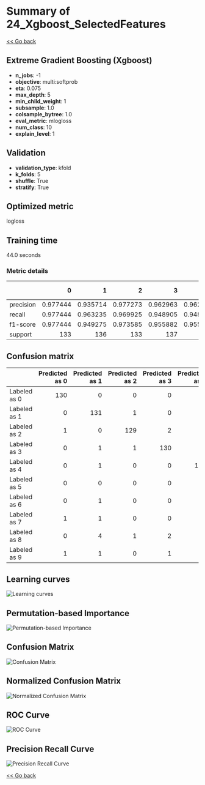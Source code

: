 # Summary of 24_Xgboost_SelectedFeatures

[<< Go back](../README.md)


## Extreme Gradient Boosting (Xgboost)
- **n_jobs**: -1
- **objective**: multi:softprob
- **eta**: 0.075
- **max_depth**: 5
- **min_child_weight**: 1
- **subsample**: 1.0
- **colsample_bytree**: 1.0
- **eval_metric**: mlogloss
- **num_class**: 10
- **explain_level**: 1

## Validation
 - **validation_type**: kfold
 - **k_folds**: 5
 - **shuffle**: True
 - **stratify**: True

## Optimized metric
logloss

## Training time

44.0 seconds

### Metric details
|           |          0 |          1 |          2 |          3 |          4 |          5 |          6 |          7 |          8 |          9 |   accuracy |   macro avg |   weighted avg |   logloss |
|:----------|-----------:|-----------:|-----------:|-----------:|-----------:|-----------:|-----------:|-----------:|-----------:|-----------:|-----------:|------------:|---------------:|----------:|
| precision |   0.977444 |   0.935714 |   0.977273 |   0.962963 |   0.962687 |   0.942446 |   0.977941 |   0.963235 |   0.9375   |   0.925373 |   0.956199 |    0.956258 |       0.956251 |  0.136842 |
| recall    |   0.977444 |   0.963235 |   0.969925 |   0.948905 |   0.948529 |   0.963235 |   0.977941 |   0.977612 |   0.916031 |   0.918519 |   0.956199 |    0.956138 |       0.956199 |  0.136842 |
| f1-score  |   0.977444 |   0.949275 |   0.973585 |   0.955882 |   0.955556 |   0.952727 |   0.977941 |   0.97037  |   0.926641 |   0.921933 |   0.956199 |    0.956135 |       0.956163 |  0.136842 |
| support   | 133        | 136        | 133        | 137        | 136        | 136        | 136        | 134        | 131        | 135        |   0.956199 | 1347        |    1347        |  0.136842 |


## Confusion matrix
|              |   Predicted as 0 |   Predicted as 1 |   Predicted as 2 |   Predicted as 3 |   Predicted as 4 |   Predicted as 5 |   Predicted as 6 |   Predicted as 7 |   Predicted as 8 |   Predicted as 9 |
|:-------------|-----------------:|-----------------:|-----------------:|-----------------:|-----------------:|-----------------:|-----------------:|-----------------:|-----------------:|-----------------:|
| Labeled as 0 |              130 |                0 |                0 |                0 |                2 |                1 |                0 |                0 |                0 |                0 |
| Labeled as 1 |                0 |              131 |                1 |                0 |                2 |                1 |                0 |                0 |                0 |                1 |
| Labeled as 2 |                1 |                0 |              129 |                2 |                0 |                0 |                1 |                0 |                0 |                0 |
| Labeled as 3 |                0 |                1 |                1 |              130 |                0 |                3 |                0 |                1 |                1 |                0 |
| Labeled as 4 |                0 |                1 |                0 |                0 |              129 |                1 |                1 |                0 |                2 |                2 |
| Labeled as 5 |                0 |                0 |                0 |                0 |                0 |              131 |                1 |                0 |                0 |                4 |
| Labeled as 6 |                0 |                1 |                0 |                0 |                0 |                1 |              133 |                0 |                1 |                0 |
| Labeled as 7 |                1 |                1 |                0 |                0 |                1 |                0 |                0 |              131 |                0 |                0 |
| Labeled as 8 |                0 |                4 |                1 |                2 |                0 |                0 |                0 |                1 |              120 |                3 |
| Labeled as 9 |                1 |                1 |                0 |                1 |                0 |                1 |                0 |                3 |                4 |              124 |

## Learning curves
![Learning curves](learning_curves.png)

## Permutation-based Importance
![Permutation-based Importance](permutation_importance.png)
## Confusion Matrix

![Confusion Matrix](confusion_matrix.png)


## Normalized Confusion Matrix

![Normalized Confusion Matrix](confusion_matrix_normalized.png)


## ROC Curve

![ROC Curve](roc_curve.png)


## Precision Recall Curve

![Precision Recall Curve](precision_recall_curve.png)



[<< Go back](../README.md)
